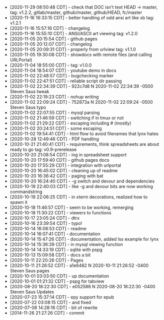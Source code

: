 * [2020-11-29 08:50:48 CDT] - check that DOC isn't text HEAD -> master, tag: v1.2.2, gitlab/master, github/master, github/HEAD, fc/master
* [2020-11-16 16:33:15 CDT] - better handling of odd ansi art like xb tag: v1.2.1
* [2020-11-16 15:57:16 CDT] - changelog
* [2020-11-16 15:55:10 CDT] - ANSI/ASCII art viewing tag: v1.2.0
* [2020-11-05 20:15:54 CDT] - github pages
* [2020-11-05 20:12:07 CDT] - changelog
* [2020-11-05 20:09:31 CDT] - properly from urlview tag: v1.1.0
* [2020-11-05 19:30:08 CDT] - showdocs with remote files (and calling URLPortal)
* [2020-11-04 18:55:00 CDT] - tag: v1.0.0
* [2020-11-04 18:54:07 CDT] - youtube demo in docs
* [2020-11-02 22:48:57 CDT] - bugchecking marker
* [2020-11-02 22:47:51 CDT] - reliable script dir passing
* [2020-11-02 22:34:39 CDT] - 922c7d8 N 2020-11-02 22:34:39 -0500 Steven Saus         tweak
* [2020-11-02 22:19:23 CDT] - nohup writing
* [2020-11-02 22:09:24 CDT] - 752873a N 2020-11-02 22:09:24 -0500 Steven Saus         typo
* [2020-11-02 22:07:55 CDT] - mysql parsing
* [2020-11-02 21:46:59 CDT] - switching if in tmux or not
* [2020-11-02 21:29:22 CDT] - escaping including # (mostly)
* [2020-11-02 20:24:51 CDT] - some escaping
* [2020-11-02 19:54:41 CDT] - html flow to avoid filenames that lynx hates
* [2020-10-28 12:49:46 CDT] - PDF handling
* [2020-10-21 21:40:41 CDT] - requirements, think spreadsheets are about ready to go tag: v0.9-prerelease
* [2020-10-20 21:08:54 CDT] - ing in spreadsheet support
* [2020-10-20 17:59:40 CDT] - github pages docs
* [2020-10-20 17:55:29 CDT] - integration with urlportal
* [2020-10-20 16:45:02 CDT] - cleaning up of readme
* [2020-10-20 16:36:42 CDT] - paging with bat
* [2020-10-20 16:24:40 CDT] - -g switch and devour and dependencies
* [2020-10-19 22:40:03 CDT] - like -g and devour bits are now working commandstring
* [2020-10-19 22:06:25 CDT] - in xterm decorations, realized how to spawn it
* [2020-10-18 11:46:57 CDT] - seem to be working, remerging
* [2020-10-18 11:30:22 CDT] - viewers to functions
* [2020-10-17 23:05:24 CDT] - dtrx
* [2020-10-16 23:39:54 CDT] - typo!
* [2020-10-14 16:08:53 CDT] - readme
* [2020-10-14 16:07:41 CDT] - documentation
* [2020-10-14 15:47:26 CDT] - documentation, added lss example for lynx
* [2020-10-14 15:36:39 CDT] - in mysql viewing function
* [2020-10-14 14:33:19 CDT] - sqlite with pspg
* [2020-10-13 15:09:58 CDT] - docs a bit
* [2020-10-11 22:20:26 CDT] - Pages
* [2020-10-11 21:26:52 CDT] - a1e6482 N 2020-10-11 21:26:52 -0400 Steven Saus         pages
* [2020-10-01 03:03:50 CDT] - up documentation
* [2020-10-01 01:21:32 CDT] - pspg for tabview
* [2020-08-20 18:22:30 CDT] - e052588 N 2020-08-20 18:22:30 -0400 Steven Saus         Updates
* [2020-07-23 15:37:14 CDT] - epy support for epub
* [2020-07-22 03:08:15 CDT] - and fixed
* [2020-07-08 14:28:16 CDT] - bit of rewrite
* [2014-11-26 21:27:26 CDT] - commit
